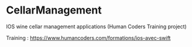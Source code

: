 # CellarManagement
IOS wine cellar management applications (Human Coders Training project)

Training : https://www.humancoders.com/formations/ios-avec-swift
